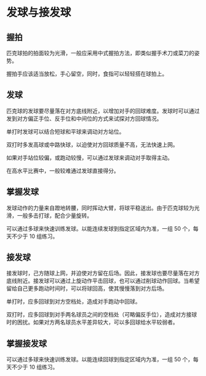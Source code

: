 # 发球与接发球

## 握拍

匹克球拍的拍面较为光滑，一般应采用中式握拍方法，即类似握手术刀或菜刀的姿势。

握拍手应该适当放松，手心留空，同时，食指可以轻轻搭在球拍上。

## 发球

匹克球的发球要尽量落在对方底线附近，以增加对手的回球难度。发球时可以通过发到对方偏正手位、反手位和中间位的方式来试探对方回球情况。

单打时发球可以结合短球和平球来调动对方站位。

双打时多发高球或中路快球，以迫使对方回球质量不高，无法快速上网。

如果对手站位较偏，或跑动较慢，可以通过发球来调动对手取得主动。

在高水平比赛中，一般较难通过发球直接得分。

## 掌握发球

发球动作的力量来自蹬地转腰，同时挥动大臂，将球平稳送出。由于匹克球较为光滑，一般多击打球，配合少量旋转。

可以通过多球来快速训练发球。以能连续发球到指定区域内为准，一组 50 个，每天不少于 10 组练习。

## 接发球

接发球时，己方随球上网，并迫使对方留在后场。因此，接发球也要尽量落在对方底线附近。接发球可以通过上旋动作平击回球，也可以通过削球动作回球。当希望留给自己更多跑动时间时，可以将球回高，使其慢慢落到对方后场。

单打时，应多回球到对方空档处，造成对手跑动中回球。

双打时，应多回球到对手两名球员之间的空档处（可略偏反手位），造成对方接球时的困扰。如果对方两名球员水平差异较大，可以多回球给水平较弱者。

## 掌握接发球

可以通过多球来快速训练发球。以能连续回球到指定区域内为准，一组 50 个，每天不少于 10 组练习。
